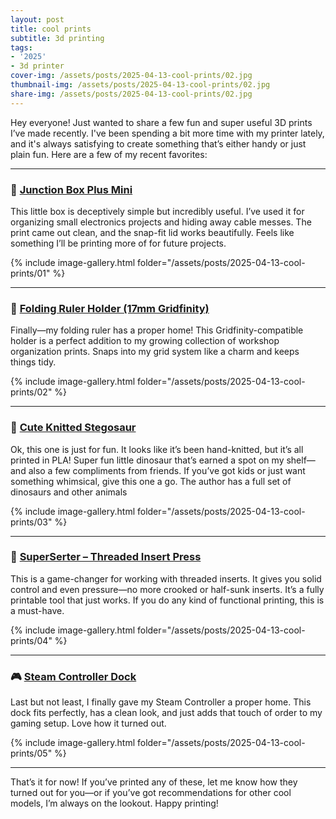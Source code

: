 ```yaml
---
layout: post
title: cool prints
subtitle: 3d printing
tags:
- '2025'
- 3d printer
cover-img: /assets/posts/2025-04-13-cool-prints/02.jpg
thumbnail-img: /assets/posts/2025-04-13-cool-prints/02.jpg
share-img: /assets/posts/2025-04-13-cool-prints/02.jpg
---
```


Hey everyone! Just wanted to share a few fun and super useful 3D prints I’ve made recently. I've been spending a bit more time with my printer lately, and it's always satisfying to create something that’s either handy or just plain fun. Here are a few of my recent favorites:

---

### 🧰 [Junction Box Plus Mini](https://makerworld.com/en/models/1279064-junction-box-plus-mini)

This little box is deceptively simple but incredibly useful. I’ve used it for organizing small electronics projects and hiding away cable messes. The print came out clean, and the snap-fit lid works beautifully. Feels like something I’ll be printing more of for future projects.

{% include image-gallery.html folder="/assets/posts/2025-04-13-cool-prints/01" %}

---

### 📏 [Folding Ruler Holder (17mm Gridfinity)](https://makerworld.com/en/models/1043018-folding-ruler-holder-17mm-wide-gridfinity)

Finally—my folding ruler has a proper home! This Gridfinity-compatible holder is a perfect addition to my growing collection of workshop organization prints. Snaps into my grid system like a charm and keeps things tidy.

{% include image-gallery.html folder="/assets/posts/2025-04-13-cool-prints/02" %}

---

### 🦕 [Cute Knitted Stegosaur](https://makerworld.com/en/models/1075640-cute-knitted-stegosaur)

Ok, this one is just for fun. It looks like it’s been hand-knitted, but it’s all printed in PLA! Super fun little dinosaur that’s earned a spot on my shelf—and also a few compliments from friends. If you’ve got kids or just want something whimsical, give this one a go. The author has a full set of dinosaurs and other animals

{% include image-gallery.html folder="/assets/posts/2025-04-13-cool-prints/03" %}

---

### 🔩 [SuperSerter – Threaded Insert Press](https://makerworld.com/en/models/1306631-superserter-100-printable-threaded-insert-press)

This is a game-changer for working with threaded inserts. It gives you solid control and even pressure—no more crooked or half-sunk inserts. It’s a fully printable tool that just works. If you do any kind of functional printing, this is a must-have.

{% include image-gallery.html folder="/assets/posts/2025-04-13-cool-prints/04" %}

---

### 🎮 [Steam Controller Dock](https://makerworld.com/en/models/1336705-steam-controller-dock)

Last but not least, I finally gave my Steam Controller a proper home. This dock fits perfectly, has a clean look, and just adds that touch of order to my gaming setup. Love how it turned out.

{% include image-gallery.html folder="/assets/posts/2025-04-13-cool-prints/05" %}

---

That’s it for now! 
If you’ve printed any of these, let me know how they turned out for you—or if you’ve got recommendations for other cool models, I’m always on the lookout. Happy printing!

